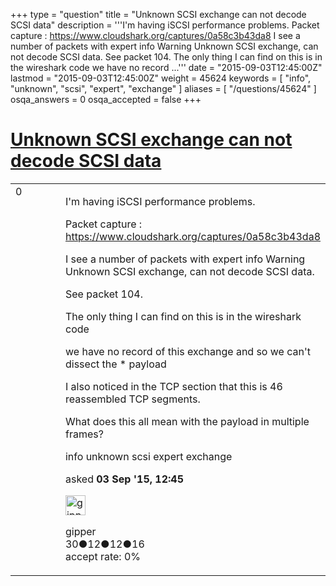 +++
type = "question"
title = "Unknown SCSI exchange can not decode SCSI data"
description = '''I&#x27;m having iSCSI performance problems. Packet capture :  https://www.cloudshark.org/captures/0a58c3b43da8 I see a number of packets with expert info Warning Unknown SCSI exchange, can not decode SCSI data. See packet 104. The only thing I can find on this is in the wireshark code  we have no record ...'''
date = "2015-09-03T12:45:00Z"
lastmod = "2015-09-03T12:45:00Z"
weight = 45624
keywords = [ "info", "unknown", "scsi", "expert", "exchange" ]
aliases = [ "/questions/45624" ]
osqa_answers = 0
osqa_accepted = false
+++

<div class="headNormal">

# [Unknown SCSI exchange can not decode SCSI data](/questions/45624/unknown-scsi-exchange-can-not-decode-scsi-data)

</div>

<div id="main-body">

<div id="askform">

<table id="question-table" style="width:100%;"><colgroup><col style="width: 50%" /><col style="width: 50%" /></colgroup><tbody><tr class="odd"><td style="width: 30px; vertical-align: top"><div class="vote-buttons"><span id="post-45624-upvote" class="ajax-command post-vote up" rel="nofollow" title="I like this post (click again to cancel)"> </span><div id="post-45624-score" class="post-score" title="current number of votes">0</div><span id="post-45624-downvote" class="ajax-command post-vote down" rel="nofollow" title="I dont like this post (click again to cancel)"> </span> <span id="favorite-mark" class="ajax-command favorite-mark" rel="nofollow" title="mark/unmark this question as favorite (click again to cancel)"> </span><div id="favorite-count" class="favorite-count"></div></div></td><td><div id="item-right"><div class="question-body"><p>I'm having iSCSI performance problems.</p><p>Packet capture :<br />
<a href="https://www.cloudshark.org/captures/0a58c3b43da8">https://www.cloudshark.org/captures/0a58c3b43da8</a></p><p>I see a number of packets with expert info Warning Unknown SCSI exchange, can not decode SCSI data.</p><p>See packet 104.</p><p>The only thing I can find on this is in the wireshark code</p><p>we have no record of this exchange and so we can't dissect the * payload</p><p>I also noticed in the TCP section that this is 46 reassembled TCP segments.</p><p>What does this all mean with the payload in multiple frames?</p></div><div id="question-tags" class="tags-container tags"><span class="post-tag tag-link-info" rel="tag" title="see questions tagged &#39;info&#39;">info</span> <span class="post-tag tag-link-unknown" rel="tag" title="see questions tagged &#39;unknown&#39;">unknown</span> <span class="post-tag tag-link-scsi" rel="tag" title="see questions tagged &#39;scsi&#39;">scsi</span> <span class="post-tag tag-link-expert" rel="tag" title="see questions tagged &#39;expert&#39;">expert</span> <span class="post-tag tag-link-exchange" rel="tag" title="see questions tagged &#39;exchange&#39;">exchange</span></div><div id="question-controls" class="post-controls"></div><div class="post-update-info-container"><div class="post-update-info post-update-info-user"><p>asked <strong>03 Sep '15, 12:45</strong></p><img src="https://secure.gravatar.com/avatar/a472d068843eefd8a4ef69c4f94e4160?s=32&amp;d=identicon&amp;r=g" class="gravatar" width="32" height="32" alt="gipper&#39;s gravatar image" /><p><span>gipper</span><br />
<span class="score" title="30 reputation points">30</span><span title="12 badges"><span class="badge1">●</span><span class="badgecount">12</span></span><span title="12 badges"><span class="silver">●</span><span class="badgecount">12</span></span><span title="16 badges"><span class="bronze">●</span><span class="badgecount">16</span></span><br />
<span class="accept_rate" title="Rate of the user&#39;s accepted answers">accept rate:</span> <span title="gipper has no accepted answers">0%</span> </br></p></div></div><div id="comments-container-45624" class="comments-container"></div><div id="comment-tools-45624" class="comment-tools"></div><div class="clear"></div><div id="comment-45624-form-container" class="comment-form-container"></div><div class="clear"></div></div></td></tr></tbody></table>

</div>

</div>

